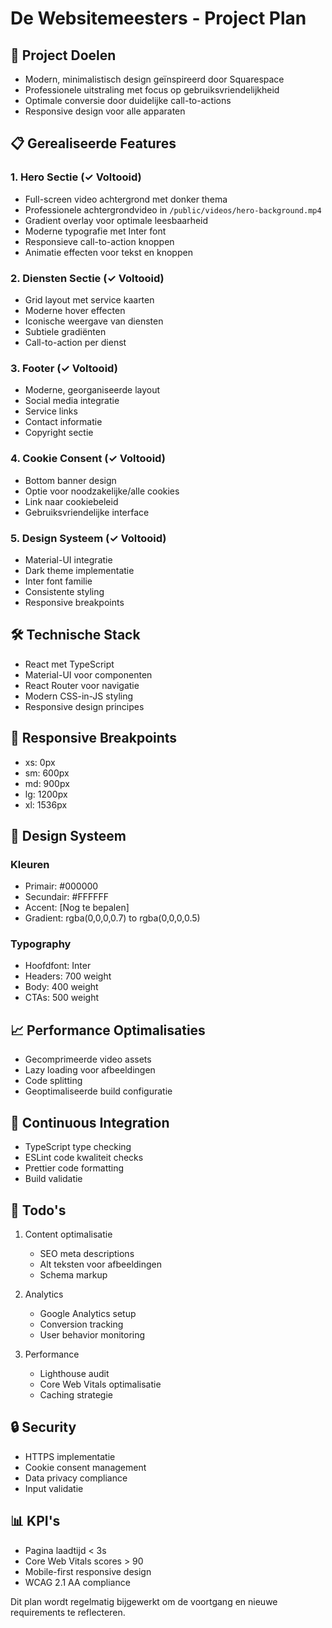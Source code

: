 # De Websitemeesters - Project Plan

## 🎯 Project Doelen
- Modern, minimalistisch design geïnspireerd door Squarespace
- Professionele uitstraling met focus op gebruiksvriendelijkheid
- Optimale conversie door duidelijke call-to-actions
- Responsive design voor alle apparaten

## 📋 Gerealiseerde Features

### 1. Hero Sectie (✓ Voltooid)
- Full-screen video achtergrond met donker thema
- Professionele achtergrondvideo in `/public/videos/hero-background.mp4`
- Gradient overlay voor optimale leesbaarheid
- Moderne typografie met Inter font
- Responsieve call-to-action knoppen
- Animatie effecten voor tekst en knoppen

### 2. Diensten Sectie (✓ Voltooid)
- Grid layout met service kaarten
- Moderne hover effecten
- Iconische weergave van diensten
- Subtiele gradiënten
- Call-to-action per dienst

### 3. Footer (✓ Voltooid)
- Moderne, georganiseerde layout
- Social media integratie
- Service links
- Contact informatie
- Copyright sectie

### 4. Cookie Consent (✓ Voltooid)
- Bottom banner design
- Optie voor noodzakelijke/alle cookies
- Link naar cookiebeleid
- Gebruiksvriendelijke interface

### 5. Design Systeem (✓ Voltooid)
- Material-UI integratie
- Dark theme implementatie
- Inter font familie
- Consistente styling
- Responsive breakpoints

## 🛠 Technische Stack
- React met TypeScript
- Material-UI voor componenten
- React Router voor navigatie
- Modern CSS-in-JS styling
- Responsive design principes

## 📱 Responsive Breakpoints
- xs: 0px
- sm: 600px
- md: 900px
- lg: 1200px
- xl: 1536px

## 🎨 Design Systeem
### Kleuren
- Primair: #000000
- Secundair: #FFFFFF
- Accent: [Nog te bepalen]
- Gradient: rgba(0,0,0,0.7) to rgba(0,0,0,0.5)

### Typography
- Hoofdfont: Inter
- Headers: 700 weight
- Body: 400 weight
- CTAs: 500 weight

## 📈 Performance Optimalisaties
- Gecomprimeerde video assets
- Lazy loading voor afbeeldingen
- Code splitting
- Geoptimaliseerde build configuratie

## 🔄 Continuous Integration
- TypeScript type checking
- ESLint code kwaliteit checks
- Prettier code formatting
- Build validatie

## 📝 Todo's
1. Content optimalisatie
   - SEO meta descriptions
   - Alt teksten voor afbeeldingen
   - Schema markup

2. Analytics
   - Google Analytics setup
   - Conversion tracking
   - User behavior monitoring

3. Performance
   - Lighthouse audit
   - Core Web Vitals optimalisatie
   - Caching strategie

## 🔒 Security
- HTTPS implementatie
- Cookie consent management
- Data privacy compliance
- Input validatie

## 📊 KPI's
- Pagina laadtijd < 3s
- Core Web Vitals scores > 90
- Mobile-first responsive design
- WCAG 2.1 AA compliance

Dit plan wordt regelmatig bijgewerkt om de voortgang en nieuwe requirements te reflecteren.
